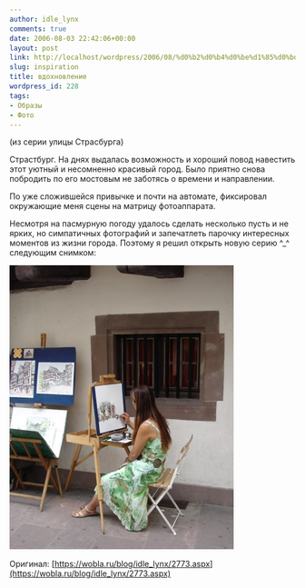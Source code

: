 ```yaml
---
author: idle_lynx
comments: true
date: 2006-08-03 22:42:06+00:00
layout: post
link: http://localhost/wordpress/2006/08/%d0%b2%d0%b4%d0%be%d1%85%d0%bd%d0%be%d0%b2%d0%bb%d0%b5%d0%bd%d0%b8%d0%b5/
slug: inspiration
title: вдохновление
wordpress_id: 228
tags:
- Образы
- Фото
---
```


(из серии улицы Страсбурга)

Страстбург. На днях выдалась возможность и хороший повод навестить этот уютный и несомненно красивый город. Было приятно снова побродить по его мостовым не заботясь о времени и направлении.

По уже сложившейся привычке и почти на автомате, фиксировал окружающие меня сцены на матрицу фотоаппарата.

Несмотря на пасмурную погоду удалось сделать несколько пусть и не ярких, но симпатичных фотографий и запечатлеть парочку интересных моментов из жизни города. Поэтому я решил открыть новую серию ^_^ следующим снимком:

![Inspiration](images/2007/05/9cdbf210-1df1-4b2b-99f9-ae523885799b.jpg)

Оригинал: [https://wobla.ru/blog/idle_lynx/2773.aspx](https://wobla.ru/blog/idle_lynx/2773.aspx)

